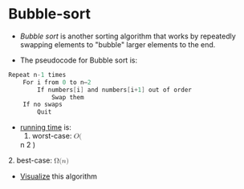 # Bubble-sort

- _Bubble sort_ is another sorting algorithm that works by repeatedly swapping elements to "bubble" larger elements to the end.

- The pseudocode for Bubble sort is:

```c
Repeat n-1 times
    For i from 0 to n–2
        If numbers[i] and numbers[i+1] out of order
            Swap them
    If no swaps
        Quit
```

- [running time](running-time.md) is:
	1. worst-case: <math xmlns="http://www.w3.org/1998/Math/MathML">
	<mi>O</mi>
	<mo stretchy="false">(</mo>
	<msup>
		<mi>n</mi>
		<mn>2</mn>
	</msup>
	<mo stretchy="false">)</mo>
</math>
	2. best-case: <math xmlns="http://www.w3.org/1998/Math/MathML">
	<mi mathvariant="normal">&#x3A9;</mi>
	<mo stretchy="false">(</mo>
	<mi>n</mi>
	<mo stretchy="false">)</mo>
</math>

- [Visualize](https://www.cs.usfca.edu/~galles/visualization/ComparisonSort.html) this algorithm
